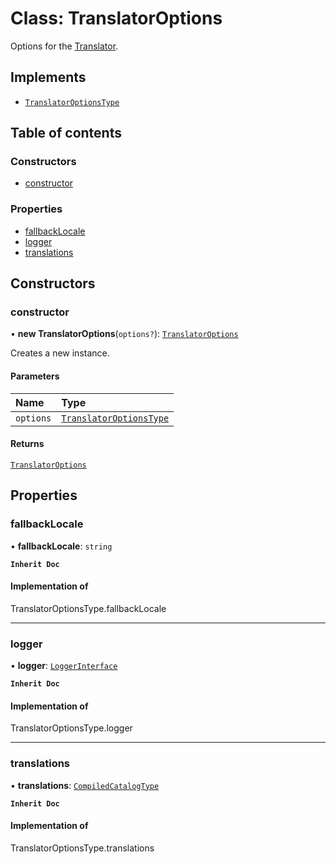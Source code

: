 # Class: TranslatorOptions

Options for the [Translator](Translator.md).

## Implements

- [`TranslatorOptionsType`](../README.md#translatoroptionstype)

## Table of contents

### Constructors

- [constructor](TranslatorOptions.md#constructor)

### Properties

- [fallbackLocale](TranslatorOptions.md#fallbacklocale)
- [logger](TranslatorOptions.md#logger)
- [translations](TranslatorOptions.md#translations)

## Constructors

### constructor

• **new TranslatorOptions**(`options?`): [`TranslatorOptions`](TranslatorOptions.md)

Creates a new instance.

#### Parameters

| Name | Type |
| :------ | :------ |
| `options` | [`TranslatorOptionsType`](../README.md#translatoroptionstype) |

#### Returns

[`TranslatorOptions`](TranslatorOptions.md)

## Properties

### fallbackLocale

• **fallbackLocale**: `string`

**`Inherit Doc`**

#### Implementation of

TranslatorOptionsType.fallbackLocale

___

### logger

• **logger**: [`LoggerInterface`](../interfaces/LoggerInterface.md)

**`Inherit Doc`**

#### Implementation of

TranslatorOptionsType.logger

___

### translations

• **translations**: [`CompiledCatalogType`](../README.md#compiledcatalogtype)

**`Inherit Doc`**

#### Implementation of

TranslatorOptionsType.translations
